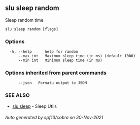 ## slu sleep random

Sleep random time

```
slu sleep random [flags]
```

### Options

```
  -h, --help      help for random
      --max int   Maximum sleep time (in ms) (default 1000)
      --min int   Minimum sleep time (in ms)
```

### Options inherited from parent commands

```
      --json   Formatu output to JSON
```

### SEE ALSO

* [slu sleep](slu_sleep.md)	 - Sleep Utils

###### Auto generated by spf13/cobra on 30-Nov-2021
